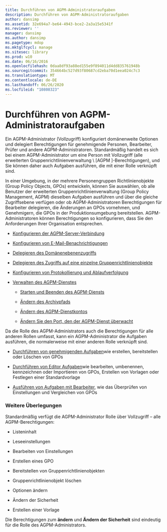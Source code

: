 ```yaml
---
title: Durchführen von AGPM-Administratoraufgaben
description: Durchführen von AGPM-Administratoraufgaben
author: dansimp
ms.assetid: 32e694a7-be64-4943-bce2-2a3a15e5341f
ms.reviewer: ''
manager: dansimp
ms.author: dansimp
ms.pagetype: mdop
ms.mktglfcycl: manage
ms.sitesec: library
ms.prod: w10
ms.date: 06/16/2016
ms.openlocfilehash: 0daa8df93a88ed155e9f894011d4dd835761948b
ms.sourcegitcommit: 354664bc527d93f80687cd2eba70d1eea024c7c3
ms.translationtype: MT
ms.contentlocale: de-DE
ms.lasthandoff: 06/26/2020
ms.locfileid: "10808323"
---
```

# Durchführen von AGPM-Administratoraufgaben


Ein AGPM-Administrator (Vollzugriff) konfiguriert domänenweite Optionen und delegiert Berechtigungen für genehmigende Personen, Bearbeiter, Prüfer und andere AGPM-Administratoren. Standardmäßig handelt es sich bei einem AGPM-Administrator um eine Person mit Vollzugriff (alle erweiterten Gruppenrichtlinienverwaltung \ [AGPM \]-Berechtigungen), und Sie können daher auch Aufgaben ausführen, die mit einer Rolle verknüpft sind.

In einer Umgebung, in der mehrere Personengruppen Richtlinienobjekte (Group Policy Objects, GPOs) entwickeln, können Sie auswählen, ob alle Benutzer der erweiterten Gruppenrichtlinienverwaltung (Group Policy Management, AGPM) dieselben Aufgaben ausführen und über die gleiche Zugriffsebene verfügen oder ob AGPM-Administratoren Berechtigungen für Bearbeiter delegieren, die Änderungen an GPOs vornehmen, und Genehmigern, die GPOs in der Produktionsumgebung bereitstellen. AGPM-Administratoren können Berechtigungen so konfigurieren, dass Sie den Anforderungen Ihrer Organisation entsprechen.

-   [Konfigurieren der AGPM-Server-Verbindung](configure-the-agpm-server-connection.md)

-   [Konfigurieren von E-Mail-Benachrichtigungen](configure-e-mail-notification.md)

-   [Delegieren des Domänenebenenzugriffs](delegate-domain-level-access.md)

-   [Delegieren des Zugriffs auf eine einzelne Gruppenrichtlinienobjekte](delegate-access-to-an-individual-gpo.md)

-   [Konfigurieren von Protokollierung und Ablaufverfolgung](configure-logging-and-tracing.md)

-   [Verwalten des AGPM-Dienstes](managing-the-agpm-service.md)

    -   [Starten und Beenden des AGPM-Diensts](start-and-stop-the-agpm-service.md)

    -   [Ändern des Archivpfads](modify-the-archive-path.md)

    -   [Ändern des AGPM-Dienstkontos](modify-the-agpm-service-account.md)

    -   [Ändern Sie den Port, den der AGPM-Dienst überwacht](modify-the-port-on-which-the-agpm-service-listens.md)

Da die Rolle des AGPM-Administrators auch die Berechtigungen für alle anderen Rollen umfasst, kann ein AGPM-Administrator die Aufgaben ausführen, die normalerweise mit einer anderen Rolle verknüpft sind.

-   [Durchführen von genehmigenden Aufgaben](performing-approver-tasks.md)wie erstellen, bereitstellen oder Löschen von GPOs

-   [Durchführen von Editor Aufgaben](performing-editor-tasks.md)wie bearbeiten, umbenennen, kennzeichnen oder Importieren von GPOs, Erstellen von Vorlagen oder Festlegen einer Standardvorlage

-   [Ausführen von Aufgaben mit Bearbeiter](performing-reviewer-tasks.md), wie das Überprüfen von Einstellungen und Vergleichen von GPOs

### Weitere Überlegungen

Standardmäßig verfügt die AGPM-Administrator Rolle über Vollzugriff – alle AGPM-Berechtigungen:

-   Listeninhalt

-   Leseeinstellungen

-   Bearbeiten von Einstellungen

-   Erstellen eines GPO

-   Bereitstellen von Gruppenrichtlinienobjekten

-   Gruppenrichtlinienobjekt löschen

-   Optionen ändern

-   Ändern der Sicherheit

-   Erstellen einer Vorlage

Die Berechtigungen zum **ändern** und **Ändern der Sicherheit** sind eindeutig für die Rolle des AGPM-Administrators.

 

 





